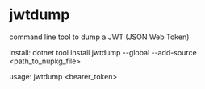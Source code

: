 # jwtdump
command line tool to dump a JWT (JSON Web Token)

install: 
   dotnet tool install jwtdump --global --add-source <path_to_nupkg_file>

usage: 
   jwtdump <bearer_token>


